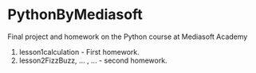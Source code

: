 # PythonByMediasoft
Final project and homework on the Python course at Mediasoft Academy


1. lesson1calculation   - First homework.
2. lesson2FizzBuzz, ... ,  ... - second homework.